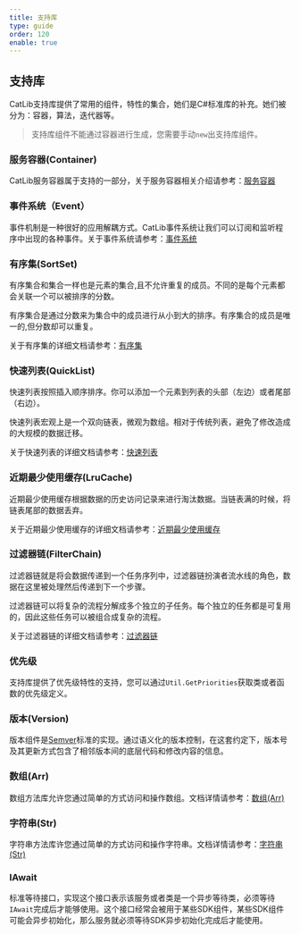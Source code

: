 ```yaml
---
title: 支持库
type: guide
order: 120
enable: true
---
```


## 支持库

CatLib支持库提供了常用的组件，特性的集合，她们是C#标准库的补充。她们被分为：容器，算法，迭代器等。

> 支持库组件不能通过容器进行生成，您需要手动`new`出支持库组件。

### 服务容器(Container)

CatLib服务容器属于支持的一部分，关于服务容器相关介绍请参考：[服务容器](container.html)

### 事件系统（Event）

事件机制是一种很好的应用解耦方式。CatLib事件系统让我们可以订阅和监听程序中出现的各种事件。关于事件系统请参考：[事件系统](events.html)

### 有序集(SortSet)

有序集合和集合一样也是元素的集合,且不允许重复的成员。不同的是每个元素都会关联一个可以被排序的分数。

有序集合是通过分数来为集合中的成员进行从小到大的排序。有序集合的成员是唯一的,但分数却可以重复。

关于有序集的详细文档请参考：[有序集](/v1/detail/stl/sortset.html)

### 快速列表(QuickList)

快速列表按照插入顺序排序。你可以添加一个元素到列表的头部（左边）或者尾部（右边）。

快速列表宏观上是一个双向链表，微观为数组。相对于传统列表，避免了修改造成的大规模的数据迁移。

关于快速列表的详细文档请参考：[快速列表](/v1/detail/stl/quicklist.html)

### 近期最少使用缓存(LruCache)

近期最少使用缓存根据数据的历史访问记录来进行淘汰数据。当链表满的时候，将链表尾部的数据丢弃。

关于近期最少使用缓存的详细文档请参考：[近期最少使用缓存](/v1/detail/stl/lrucache.html)

### 过滤器链(FilterChain)

过滤器链就是将会数据传递到一个任务序列中，过滤器链扮演者流水线的角色，数据在这里被处理然后传递到下一个步骤。

过滤器链可以将复杂的流程分解成多个独立的子任务。每个独立的任务都是可复用的，因此这些任务可以被组合成复杂的流程。

关于过滤器链的详细文档请参考：[过滤器链](/v1/detail/stl/filterchain.html)

### 优先级

支持库提供了优先级特性的支持，您可以通过`Util.GetPriorities`获取类或者函数的优先级定义。

### 版本(Version)

版本组件是[Semver](http://semver.org)标准的实现。通过语义化的版本控制，在这套约定下，版本号及其更新方式包含了相邻版本间的底层代码和修改内容的信息。

### 数组(Arr)

数组方法库允许您通过简单的方式访问和操作数组。文档详情请参考：[数组(Arr)](/v1/detail/support/arr.html)

### 字符串(Str)

字符串方法库许您通过简单的方式访问和操作字符串。文档详情请参考：[字符串(Str)](/v1/detail/support/str.html)

### IAwait

标准等待接口，实现这个接口表示该服务或者类是一个异步等待类，必须等待`IAwait`完成后才能够使用。这个接口经常会被用于某些SDK组件，某些SDK组件可能会异步初始化，那么服务就必须等待SDK异步初始化完成后才能使用。